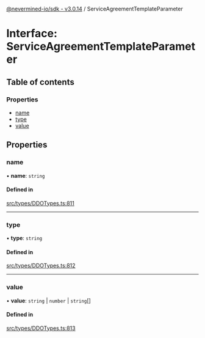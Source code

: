 [@nevermined-io/sdk - v3.0.14](../code-reference.md) / ServiceAgreementTemplateParameter

# Interface: ServiceAgreementTemplateParameter

## Table of contents

### Properties

- [name](ServiceAgreementTemplateParameter.md#name)
- [type](ServiceAgreementTemplateParameter.md#type)
- [value](ServiceAgreementTemplateParameter.md#value)

## Properties

### name

• **name**: `string`

#### Defined in

[src/types/DDOTypes.ts:811](https://github.com/nevermined-io/sdk-js/blob/c199ac5f07bae206285a6910a3ef1031f64d0ed6/src/types/DDOTypes.ts#L811)

---

### type

• **type**: `string`

#### Defined in

[src/types/DDOTypes.ts:812](https://github.com/nevermined-io/sdk-js/blob/c199ac5f07bae206285a6910a3ef1031f64d0ed6/src/types/DDOTypes.ts#L812)

---

### value

• **value**: `string` \| `number` \| `string`[]

#### Defined in

[src/types/DDOTypes.ts:813](https://github.com/nevermined-io/sdk-js/blob/c199ac5f07bae206285a6910a3ef1031f64d0ed6/src/types/DDOTypes.ts#L813)
